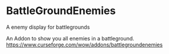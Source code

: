 # BattleGroundEnemies
A enemy display for battlegrounds


An Addon to show you all enemies in a battleground. https://www.curseforge.com/wow/addons/battlegroundenemies
